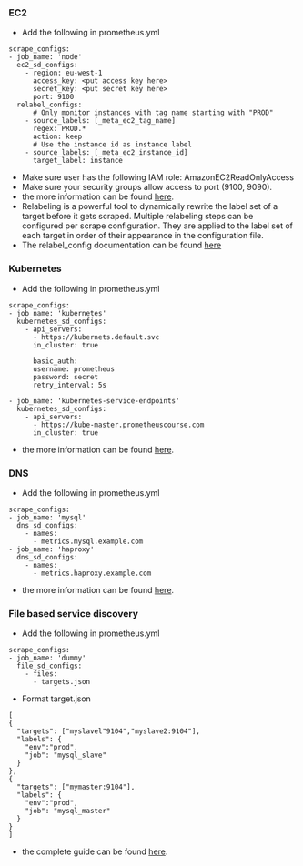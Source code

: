 ### EC2
  - Add the following in prometheus.yml
  ```
scrape_configs:
  - job_name: 'node'
    ec2_sd_configs:
      - region: eu-west-1
        access_key: <put access key here>
        secret_key: <put secret key here>
        port: 9100
    relabel_configs:
        # Only monitor instances with tag name starting with "PROD"
      - source_labels: [_meta_ec2_tag_name]
        regex: PROD.*
        action: keep
        # Use the instance id as instance label
      - source_labels: [_meta_ec2_instance_id]
        target_label: instance
```
  - Make sure user has the following IAM role: AmazonEC2ReadOnlyAccess
  - Make sure your security groups allow access to port (9100, 9090).
  - the more information can be found [here](https://prometheus.io/docs/prometheus/latest/configuration/configuration/#ec2_sd_config).
  - Relabeling is a powerful tool to dynamically rewrite the label set of a target before it gets scraped. Multiple relabeling steps can be configured per scrape configuration. They are applied to the label set of each target in order of their appearance in the configuration file.
  - The relabel_config documentation can be found [here](https://prometheus.io/docs/prometheus/latest/configuration/configuration/#relabel_config)
  
  
### Kubernetes
  - Add the following in prometheus.yml
  ```
scrape_configs:
  - job_name: 'kubernetes'
    kubernetes_sd_configs:
      - api_servers:
        - https://kubernets.default.svc
        in_cluster: true
        
        basic_auth:
        username: prometheus
        password: secret
        retry_interval: 5s
        
  - job_name: 'kubernetes-service-endpoints'
    kubernetes_sd_configs:
      - api_servers:
        - https://kube-master.prometheuscourse.com
        in_cluster: true

```
  - the more information can be found [here](https://prometheus.io/docs/prometheus/latest/configuration/configuration/#kubernetes_sd_config).
  
### DNS
  - Add the following in prometheus.yml
  ```
scrape_configs:
  - job_name: 'mysql'
    dns_sd_configs:
      - names:
        - metrics.mysql.example.com 
  - job_name: 'haproxy'
    dns_sd_configs:
      - names:
        - metrics.haproxy.example.com
```
  - the more information can be found [here](https://prometheus.io/docs/prometheus/latest/configuration/configuration/#dns_sd_config).
  

### File based service discovery
  - Add the following in prometheus.yml
  ```
scrape_configs:
  - job_name: 'dummy'
    file_sd_configs:
      - files:
        - targets.json
```
  - Format target.json
  ```
[
  {
    "targets": ["myslavel"9104","myslave2:9104"],
    "labels": {
      "env":"prod",
      "job": "mysql_slave"
    }
  },
  {
    "targets": ["mymaster:9104"],
    "labels": {
      "env":"prod",
      "job": "mysql_master"
    }
  }
]
```
  - the complete guide can be found [here](https://prometheus.io/docs/guides/file-sd/).
